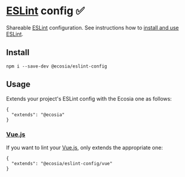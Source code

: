# [ESLint](https://eslint.org) config ✅

Shareable [ESLint](https://eslint.org) configuration. See instructions how to [install and use ESLint](./eslint.md).

## Install

```
npm i --save-dev @ecosia/eslint-config
```

## Usage

Extends your project's ESLint config with the Ecosia one as follows:

```
{
  "extends": "@ecosia"
}
```

### [Vue.js](https://vuejs.org)

If you want to lint your [Vue.js](https://vuejs.org), only extends the appropriate one:

```
{
  "extends": "@ecosia/eslint-config/vue"
}
```
